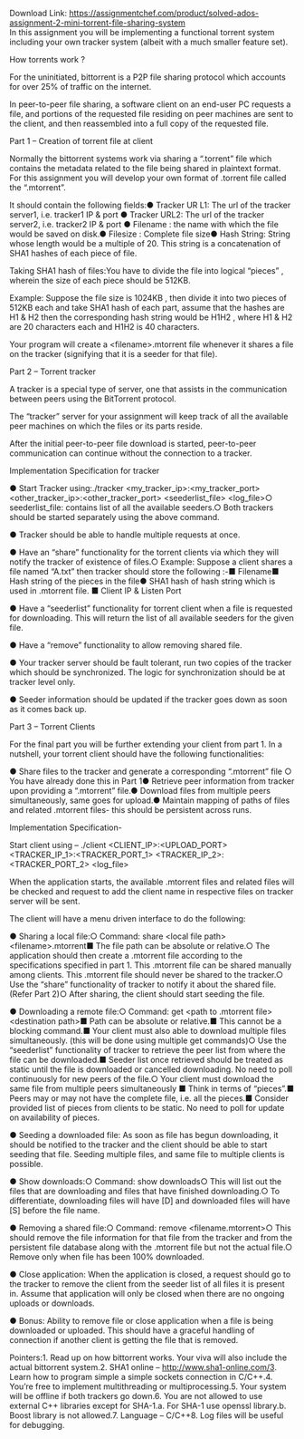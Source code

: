 Download Link: https://assignmentchef.com/product/solved-ados-assignment-2-mini-torrent-file-sharing-system
<br>
In this assignment you will be implementing a functional torrent system including your own tracker system (albeit with a much smaller feature set).

How torrents work ?

For the uninitiated, bittorrent is a P2P file sharing protocol which accounts for over 25% of traffic on the internet.

In peer-to-peer file sharing, a software client on an end-user PC requests a file, and portions of the requested file residing on peer machines are sent to the client, and then reassembled into a full copy of the requested file.

Part 1 – Creation of torrent file at client

Normally the bittorrent systems work via sharing a “.torrent” file which contains the metadata related to the file being shared in plaintext format. For this assignment you will develop your own format of .torrent file called the “.mtorrent”.

It should contain the following fields:● Tracker UR L1: The url of the tracker server1, i.e. tracker1 IP &amp; port ● Tracker URL2: The url of the tracker server2, i.e. tracker2 IP &amp; port ● Filename : the name with which the file would be saved on disk.● Filesize : Complete file size● Hash String: String whose length would be a multiple of 20. This string is a concatenation of SHA1 hashes of each piece of file.

Taking SHA1 hash of files:You have to divide the file into logical “pieces” , wherein the size of each piece should be 512KB.

Example: Suppose the file size is 1024KB , then divide it into two pieces of 512KB each and take SHA1 hash of each part, assume that the hashes are H1 &amp; H2 then the corresponding hash string would be H1H2 , where H1 &amp; H2 are 20 characters each and H1H2 is 40 characters.

Your program will create a &lt;filename&gt;.mtorrent file whenever it shares a file on the tracker (signifying that it is a seeder for that file).

Part 2 – Torrent tracker

A tracker is a special type of server, one that assists in the communication between peers using the BitTorrent protocol.

The “tracker” server for your assignment will keep track of all the available peer machines on which the files or its parts reside.

After the initial peer-to-peer file download is started, peer-to-peer communication can continue without the connection to a tracker.

Implementation Specification for tracker

● Start Tracker using:./tracker &lt;my_tracker_ip&gt;:&lt;my_tracker_port&gt; &lt;other_tracker_ip&gt;:&lt;other_tracker_port&gt; &lt;seederlist_file&gt; &lt;log_file&gt;○ seederlist_file: contains list of all the available seeders.○ Both trackers should be started separately using the above command.

● Tracker should be able to handle multiple requests at once.

● Have an “share” functionality for the torrent clients via which they will notify the tracker of existence of files.○ Example: Suppose a client shares a file named “A.txt” then tracker should store the following :-■ Filename■ Hash string of the pieces in the file● SHA1 hash of hash string which is used in .mtorrent file. ■ Client IP &amp; Listen Port

● Have a “seederlist” functionality for torrent client when a file is requested for downloading. This will return the list of all available seeders for the given file.

● Have a “remove” functionality to allow removing shared file.

● Your tracker server should be fault tolerant, run two copies of the tracker which should be synchronized. The logic for synchronization should be at tracker level only.

● Seeder information should be updated if the tracker goes down as soon as it comes back up.

Part 3 – Torrent Clients

For the final part you will be further extending your client from part 1. In a nutshell, your torrent client should have the following functionalities:

● Share files to the tracker and generate a corresponding “.mtorrent” file ○ You have already done this in Part 1● Retrieve peer information from tracker upon providing a “.mtorrent” file.● Download files from multiple peers simultaneously, same goes for upload.● Maintain mapping of paths of files and related .mtorrent files- this should be persistent across runs.

Implementation Specification-

Start client using – ./client &lt;CLIENT_IP&gt;:&lt;UPLOAD_PORT&gt; &lt;TRACKER_IP_1&gt;:&lt;TRACKER_PORT_1&gt; &lt;TRACKER_IP_2&gt;:&lt;TRACKER_PORT_2&gt; &lt;log_file&gt;

When the application starts, the available .mtorrent files and related files will be checked and request to add the client name in respective files on tracker server will be sent.

The client will have a menu driven interface to do the following:

● Sharing a local file:○ Command: share &lt;local file path&gt; &lt;filename&gt;.mtorrent■ The file path can be absolute or relative.○ The application should then create a .mtorrent file according to the specifications specified in part 1. This .mtorrent file can be shared manually among clients. This .mtorrent file should never be shared to the tracker.○ Use the “share” functionality of tracker to notify it about the shared file. (Refer Part 2)○ After sharing, the client should start seeding the file.

● Downloading a remote file:○ Command: get &lt;path to .mtorrent file&gt; &lt;destination path&gt;■ Path can be absolute or relative.■ This cannot be a blocking command.■ Your client must also able to download multiple files simultaneously. (this will be done using multiple get commands)○ Use the “seederlist” functionality of tracker to retrieve the peer list from where the file can be downloaded.■ Seeder list once retrieved should be treated as static until the file is downloaded or cancelled downloading. No need to poll continuously for new peers of the file.○ Your client must download the same file from multiple peers simultaneously ■ Think in terms of “pieces”.■ Peers may or may not have the complete file, i.e. all the pieces.■ Consider provided list of pieces from clients to be static. No need to poll for update on availability of pieces.

● Seeding a downloaded file: As soon as file has begun downloading, it should be notified to the tracker and the client should be able to start seeding that file. Seeding multiple files, and same file to multiple clients is possible.

● Show downloads:○ Command: show downloads○ This will list out the files that are downloading and files that have finished downloading.○ To differentiate, downloading files will have [D] and downloaded files will have [S] before the file name.

● Removing a shared file:○ Command: remove &lt;filename.mtorrent&gt;○ This should remove the file information for that file from the tracker and from the persistent file database along with the .mtorrent file but not the actual file.○ Remove only when file has been 100% downloaded.

● Close application: When the application is closed, a request should go to the tracker to remove the client from the seeder list of all files it is present in. Assume that application will only be closed when there are no ongoing uploads or downloads.

● Bonus: Ability to remove file or close application when a file is being downloaded or uploaded. This should have a graceful handling of connection if another client is getting the file that is removed.

Pointers:1. Read up on how bittorrent works. Your viva will also include the actual bittorrent system.2. SHA1 online – http://www.sha1-online.com/3. Learn how to program simple a simple sockets connection in C/C++.4. You’re free to implement multithreading or multiprocessing.5. Your system will be offline if both trackers go down.6. You are not allowed to use external C++ libraries except for SHA-1.a. For SHA-1 use openssl library.b. Boost library is not allowed.7. Language – C/C++8. Log files will be useful for debugging.